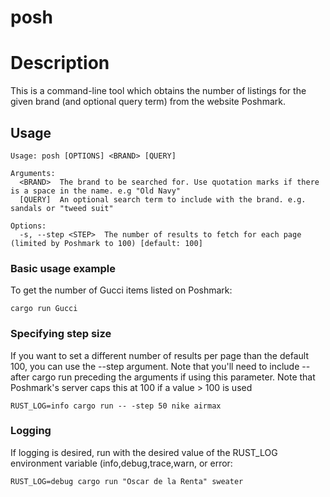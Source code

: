 # posh

# Description
This is a command-line tool which obtains the number of listings for the given brand (and optional query term) from the website Poshmark.

## Usage

```
Usage: posh [OPTIONS] <BRAND> [QUERY]

Arguments:
  <BRAND>  The brand to be searched for. Use quotation marks if there is a space in the name. e.g "Old Navy"
  [QUERY]  An optional search term to include with the brand. e.g. sandals or "tweed suit"

Options:
  -s, --step <STEP>  The number of results to fetch for each page (limited by Poshmark to 100) [default: 100]
```

### Basic usage example
To get the number of Gucci items listed on Poshmark:

```
cargo run Gucci
```


### Specifying step size

If you want to set a different number of results per page than the default 100, you can use the --step argument. Note that you'll need to include -- after cargo run preceding the arguments if using this parameter. Note that Poshmark's server caps this at 100 if a value > 100 is used

```
RUST_LOG=info cargo run -- -step 50 nike airmax
```


### Logging

If logging is desired, run with the desired value of the RUST\_LOG environment variable (info,debug,trace,warn, or error:

```
RUST_LOG=debug cargo run "Oscar de la Renta" sweater
```
